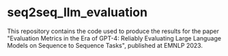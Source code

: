 # seq2seq_llm_evaluation
This repository contains the code used to produce the results for the paper "Evaluation Metrics in the Era of GPT-4: Reliably Evaluating Large Language Models on Sequence to Sequence Tasks", published at EMNLP 2023.
